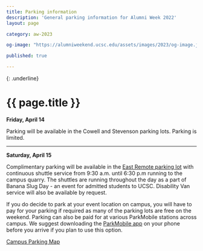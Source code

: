 ```yaml
---
title: Parking information
description: 'General parking information for Alumni Week 2022'
layout: page

category: aw-2023

og-image: "https://alumniweekend.ucsc.edu/assets/images/2023/og-image.jpg"

published: true

---
```

{: .underline}
# {{ page.title }}

**Friday,  April 14**

Parking will be available in the Cowell and Stevenson parking lots. Parking is limited. 

---

**Saturday, April 15**

Complimentary parking will be available in the [East Remote parking lot](https://www.google.com/maps/place/East+Remote+Parking+Lot/@36.9914747,-122.0532138,17z/data=!4m12!1m6!3m5!1s0x0:0xac0b24e582e8aa4e!2sEast+Remote+Parking+Lot!8m2!3d36.9910462!4d-122.0531602!3m4!1s0x0:0xac0b24e582e8aa4e!8m2!3d36.9910462!4d-122.0531602) with continuous shuttle service from 9:30 a.m. until 6:30 p.m running to the campus quarry. The shuttles are running throughout the day as a part of Banana Slug Day - an event for admitted students to UCSC. Disability Van service will also be available by request.

If you do decide to park at your event location on campus, you will have to pay for your parking if required as many of the parking lots are free on the weekend. Parking can also be paid for at various ParkMobile stations across campus. We suggest downloading the [ParkMobile app](https://parkmobile.io/) on your phone before you arrive if you plan to use this option.


[Campus Parking Map](https://taps.ucsc.edu/pdf/parking-map.pdf)

